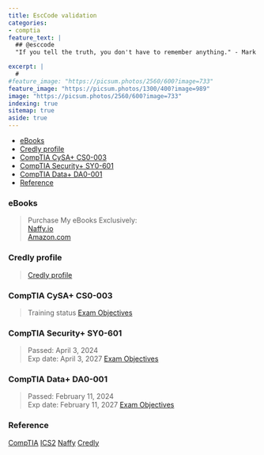```yaml
---
title: EscCode validation
categories:
- comptia
feature_text: |
  ## @esccode
  "If you tell the truth, you don't have to remember anything." - Mark Twain

excerpt: |
  # 
#feature_image: "https://picsum.photos/2560/600?image=733"
feature_image: "https://picsum.photos/1300/400?image=989"
image: "https://picsum.photos/2560/600?image=733"
indexing: true
sitemap: true
aside: true
---
```


- [eBooks](#ebooks)
- [Credly profile](#credly-profile)
- [CompTIA CySA+ CS0-003](#comptia-cysa-cs0-003)
- [CompTIA Security+ SY0-601](#comptia-security-sy0-601)
- [CompTIA Data+ DA0-001](#comptia-data-da0-001)
- [Reference](#reference)

### eBooks

> Purchase My eBooks Exclusively:  
> [ Naffy.io ](https://www.naffy.io/esccode-pl/)  
> [ Amazon.com](https://www.amazon.com/author/esccode)

### Credly profile

> [Credly profile](https://www.credly.com/users/jacek-wieteska)

<!-- <div data-iframe-width="150" data-iframe-height="270" data-share-badge-id="429b7fd2-ead7-40a6-9305-edd2378fe538" data-share-badge-host="https://www.credly.com"></div><script type="text/javascript" async src="//cdn.credly.com/assets/utilities/embed.js"></script> -->

### CompTIA CySA+ CS0-003

> Training status
> [Exam Objectives](https://www.comptia.org/certifications)  

### CompTIA Security+ SY0-601

> Passed: April 3, 2024  
> Exp date: April 3, 2027
> [Exam Objectives](https://www.comptia.org/certifications)

### CompTIA Data+ DA0-001  

> Passed:   February 11, 2024  
> Exp date: February 11, 2027
> [Exam Objectives](https://www.comptia.org/certifications)

### Reference

[CompTIA](https://www.comptia.org/certifications)
[ICS2](https://www.isc2.org/)
[Naffy](https://www.naffy.io)
[Credly](https://www.credly.com/)



<!-- markdown content for cookie -->

<script>
    // CSS for the cookies consent banner
    const style = document.createElement('style');
    style.innerHTML = `
        #cookieConsent {
            position: fixed;
            bottom: 0;
            left: 0;
            width: 100%;
            background-color: #000;
            color: #fff;
            text-align: center;
            padding: 15px;
            z-index: 1000;
            display: none;
        }
        #cookieConsent a {
            color: #4CAF50;
        }
    `;
    document.head.appendChild(style);

    // Function to set a cookie
    function setCookie(name, value, days) {
        let expires = "";
        if (days) {
            let date = new Date();
            date.setTime(date.getTime() + (days * 24 * 60 * 60 * 1000));
            expires = "; expires=" + date.toUTCString();
        }
        document.cookie = name + "=" + (value || "") + expires + "; path=/";
    }

    // Function to get a cookie by name
    function getCookie(name) {
        let nameEQ = name + "=";
        let ca = document.cookie.split(';');
        for (let i = 0; i < ca.length; i++) {
            let c = ca[i];
            while (c.charAt(0) == ' ') c = c.substring(1, c.length);
            if (c.indexOf(nameEQ) == 0) return c.substring(nameEQ.length, c.length);
        }
        return null;
    }

    // Function to check if cookies consent has already been given
    function checkCookieConsent() {
        let consent = getCookie("cookieConsent");
        if (!consent) {
            document.getElementById("cookieConsent").style.display = "block";
        }
    }

    // Event listener for the "Got it!" link
    document.addEventListener('DOMContentLoaded', function() {
        const consentBanner = document.createElement('div');
        consentBanner.id = 'cookieConsent';
        consentBanner.innerHTML = `This website uses #cookies to ensure you get the best experience on our website. 
            <a href="javascript:void(0);" id="acceptCookies">Got it!</a>`;
        document.body.appendChild(consentBanner);

        document.getElementById("acceptCookies").addEventListener("click", function() {
            setCookie("cookieConsent", "accepted", 365);
            document.getElementById("cookieConsent").style.display = "none";
        });

        checkCookieConsent();
    });
</script>
